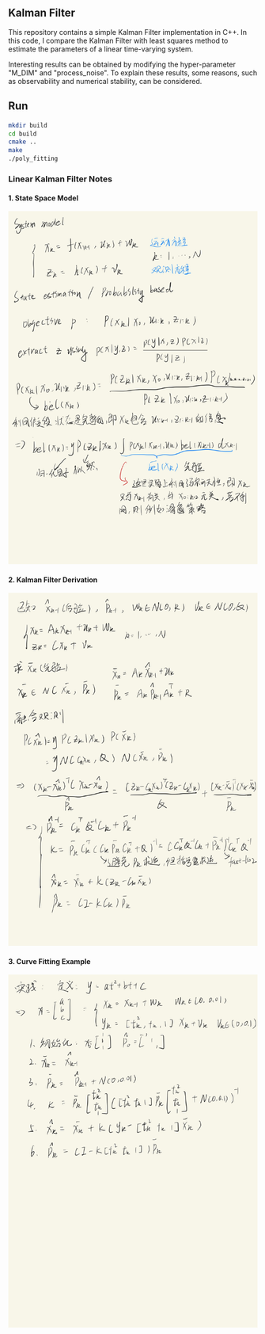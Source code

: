 ## Kalman Filter

This repository contains a simple Kalman Filter implementation in C++. In this code, I compare the Kalman Filter with least squares method to estimate the parameters of a linear time-varying system.

Interesting results can be obtained by modifying the hyper-parameter "M_DIM" and "process_noise". To explain these results, some reasons, such as observability and numerical stability, can be considered.

## Run

```bash
mkdir build
cd build
cmake ..
make
./poly_fitting
```

### Linear Kalman Filter Notes

#### 1. State Space Model

![State Space Model](figures/1.jpg)

#### 2. Kalman Filter Derivation

![Kalman Filter Derivation](figures/2.jpg)

#### 3. Curve Fitting Example

![Curve Fitting Example](figures/3.jpg)